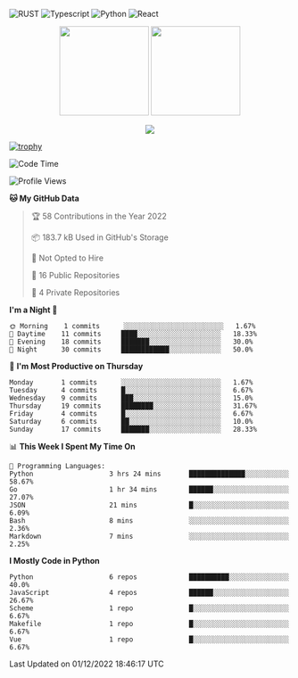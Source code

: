 ![RUST](https://img.shields.io/badge/-Rust-141414?style=flat&logo=rust)
![Typescript](https://img.shields.io/badge/-Typescript-141414?style=flat&logo=typescript)
![Python](https://img.shields.io/badge/-Python-141414?style=flat&logo=python)
![React](https://img.shields.io/badge/-React-141414?style=flat&logo=react)

<p align="center">
  <img height="160" src="https://github-readme-stats.vercel.app/api/top-langs/?username=k4zam1&theme=dracula&hide=html,css,dockerfile,shell,ejs,stylus,javascript&count_private=true&show_icons=true&hide_border=true&layout=compact"/>
  <img height="160" src="https://github-readme-stats.vercel.app/api?username=k4zam1&count_private=true&show_icons=true&theme=dracula&include_all_commits=true&hide_border=true"/>
</p>
<p align="center">
<img src="https://activity-graph.herokuapp.com/graph?username=k4zam1&theme=dracula"/>
</p>

[![trophy](https://github-profile-trophy.vercel.app/?username=k4zam1)](https://github.com/ryo-ma/github-profile-trophy)

<!--START_SECTION:waka-->
![Code Time](http://img.shields.io/badge/Code%20Time-288%20hrs%2010%20mins-blue)

![Profile Views](http://img.shields.io/badge/Profile%20Views-0-blue)

**🐱 My GitHub Data** 

> 🏆 58 Contributions in the Year 2022
 > 
> 📦 183.7 kB Used in GitHub's Storage 
 > 
> 🚫 Not Opted to Hire
 > 
> 📜 16 Public Repositories 
 > 
> 🔑 4 Private Repositories  
 > 
**I'm a Night 🦉** 

```text
🌞 Morning    1 commits      ░░░░░░░░░░░░░░░░░░░░░░░░░   1.67% 
🌆 Daytime    11 commits     ████░░░░░░░░░░░░░░░░░░░░░   18.33% 
🌃 Evening    18 commits     ███████░░░░░░░░░░░░░░░░░░   30.0% 
🌙 Night      30 commits     ████████████░░░░░░░░░░░░░   50.0%

```
📅 **I'm Most Productive on Thursday** 

```text
Monday       1 commits      ░░░░░░░░░░░░░░░░░░░░░░░░░   1.67% 
Tuesday      4 commits      █░░░░░░░░░░░░░░░░░░░░░░░░   6.67% 
Wednesday    9 commits      ███░░░░░░░░░░░░░░░░░░░░░░   15.0% 
Thursday     19 commits     ████████░░░░░░░░░░░░░░░░░   31.67% 
Friday       4 commits      █░░░░░░░░░░░░░░░░░░░░░░░░   6.67% 
Saturday     6 commits      ██░░░░░░░░░░░░░░░░░░░░░░░   10.0% 
Sunday       17 commits     ███████░░░░░░░░░░░░░░░░░░   28.33%

```


📊 **This Week I Spent My Time On** 

```text
💬 Programming Languages: 
Python                   3 hrs 24 mins       ██████████████░░░░░░░░░░░   58.67% 
Go                       1 hr 34 mins        ██████░░░░░░░░░░░░░░░░░░░   27.07% 
JSON                     21 mins             █░░░░░░░░░░░░░░░░░░░░░░░░   6.09% 
Bash                     8 mins              ░░░░░░░░░░░░░░░░░░░░░░░░░   2.36% 
Markdown                 7 mins              ░░░░░░░░░░░░░░░░░░░░░░░░░   2.25%

```

**I Mostly Code in Python** 

```text
Python                   6 repos             ██████████░░░░░░░░░░░░░░░   40.0% 
JavaScript               4 repos             ██████░░░░░░░░░░░░░░░░░░░   26.67% 
Scheme                   1 repo              █░░░░░░░░░░░░░░░░░░░░░░░░   6.67% 
Makefile                 1 repo              █░░░░░░░░░░░░░░░░░░░░░░░░   6.67% 
Vue                      1 repo              █░░░░░░░░░░░░░░░░░░░░░░░░   6.67%

```



 Last Updated on 01/12/2022 18:46:17 UTC
<!--END_SECTION:waka-->
